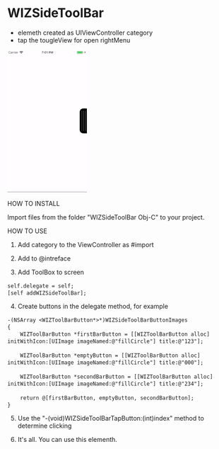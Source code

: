 # WIZSideToolBar

- elemeth created as UIViewController category
- tap the tougleView for open rightMenu

![](gifs/WIZSideToolBar.gif)

HOW TO INSTALL

Import files from the folder "WIZSideToolBar Obj-C" to your project. 

HOW TO USE

1. Add category to the ViewController as #import

2. Add <WIZSideToolBarDelegate> to @intreface

3. Add ToolBox to screen

~~~~
self.delegate = self;
[self addWIZSideToolBar];
~~~~

4. Create buttons in the delegate method, for example

~~~~
-(NSArray <WIZToolBarButton*>*)WIZSideToolBarButtonImages
{
    WIZToolBarButton *firstBarButton = [[WIZToolBarButton alloc] initWithIcon:[UIImage imageNamed:@"fillCircle"] title:@"123"];
    
    WIZToolBarButton *emptyButton = [[WIZToolBarButton alloc] initWithIcon:[UIImage imageNamed:@"fillCircle"] title:@"000"];
    
    WIZToolBarButton *secondBarButton = [[WIZToolBarButton alloc] initWithIcon:[UIImage imageNamed:@"fillCircle"] title:@"234"];
    
    return @[firstBarButton, emptyButton, secondBarButton];
}
~~~~

5. Use the "-(void)WIZSideToolBarTapButton:(int)index" method to determine clicking

6. It's all. You can use this elementh.
